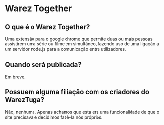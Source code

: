 # Warez Together

## O que é o Warez Together?

  Uma extensão para o google chrome que permite duas ou mais pessoas assistirem uma série ou filme em simultâneo, fazendo uso de uma ligação a um servidor node.js para a comunicação entre utilizadores.

## Quando será publicada?

  Em breve.
  
## Possuem alguma filiação com os criadores do WarezTuga?

  Não, nenhuma. Apenas achamos que esta era uma funcionalidade de que o site precisava e decidimos fazê-la nós próprios.
